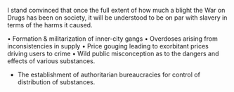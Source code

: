 I stand convinced that once the full extent of how much a blight the War on Drugs has been on society, it will be understood to be on par with slavery in terms of the harms it caused.

• Formation & militarization of inner-city gangs
• Overdoses arising from inconsistencies in supply
• Price gouging leading to exorbitant prices driving users to crime
• Wild public misconception as to the dangers and effects of various substances.
* The establishment of authoritarian bureaucracies for control of distribution of substances.